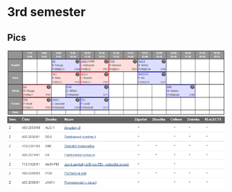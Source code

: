 # 3rd semester

## Pics
![table](/3_semester/z_misc/table-2.png)
![info](/3_semester/z_misc/info.png)